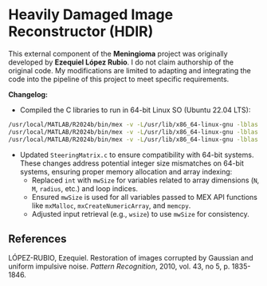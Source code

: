 # Heavily Damaged Image Reconstructor (HDIR)

This external component of the **Meningioma** project was originally developed by **Ezequiel López Rubio**. I do not claim authorship of the original code. My modifications are limited to adapting and integrating the code into the pipeline of this project to meet specific requirements.

**Changelog:**

- Compiled the C libraries to run in 64-bit Linux SO (Ubuntu 22.04 LTS):

```bash
/usr/local/MATLAB/R2024b/bin/mex -v -L/usr/lib/x86_64-linux-gnu -lblas -llapack -lf2c -I. ClassicKernelRegression.c MatesLap.c Debugging.c
/usr/local/MATLAB/R2024b/bin/mex -v -L/usr/lib/x86_64-linux-gnu -lblas -llapack -lf2c -I. SteeringKernelRegression.c MatesLap.c Debugging.c
/usr/local/MATLAB/R2024b/bin/mex -v -L/usr/lib/x86_64-linux-gnu -lblas -llapack -lf2c -I. SteeringMatrix.c MatesLap.c Debugging.c
```

- Updated `SteeringMatrix.c` to ensure compatibility with 64-bit systems. These changes address potential integer size mismatches on 64-bit systems, ensuring proper memory allocation and array indexing:
  - Replaced `int` with `mwSize` for variables related to array dimensions (`N`, `M`, `radius`, etc.) and loop indices.
  - Ensured `mwSize` is used for all variables passed to MEX API functions like `mxMalloc`, `mxCreateNumericArray`, and `memcpy`.
  - Adjusted input retrieval (e.g., `wsize`) to use `mwSize` for consistency.


## References

LÓPEZ-RUBIO, Ezequiel. Restoration of images corrupted by Gaussian and uniform impulsive noise. *Pattern Recognition*, 2010, vol. 43, no 5, p. 1835-1846.

